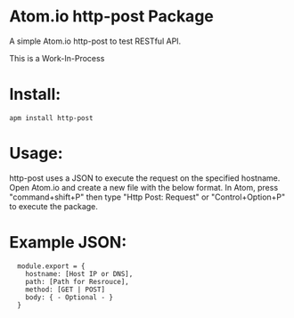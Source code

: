 # Atom.io http-post Package

A simple Atom.io http-post to test RESTful API.

This is a Work-In-Process

# Install:
```
apm install http-post
```

# Usage:
http-post uses a JSON to execute the request on the specified hostname.  Open Atom.io and create a new file with the below format.  In Atom, press "command+shift+P" then type "Http Post: Request" or "Control+Option+P" to execute the package.

# Example JSON:
```
  module.export = {
    hostname: [Host IP or DNS],
    path: [Path for Resrouce],
    method: [GET | POST]
    body: { - Optional - }
  }
```
